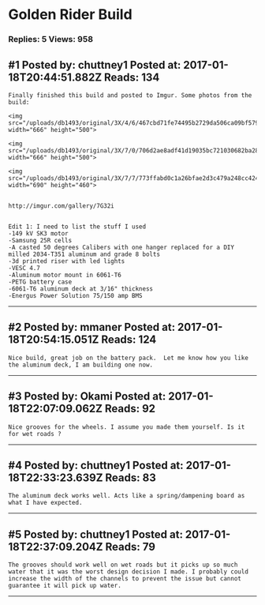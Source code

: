 # Golden Rider Build

### Replies: 5 Views: 958

## \#1 Posted by: chuttney1 Posted at: 2017-01-18T20:44:51.882Z Reads: 134

```
Finally finished this build and posted to Imgur. Some photos from the build:

<img src="/uploads/db1493/original/3X/4/6/467cbd71fe74495b2729da506ca09bf579e8ae5f.jpg" width="666" height="500">

<img src="/uploads/db1493/original/3X/7/0/706d2ae8adf41d19035bc721030682ba28a71ffd.jpg" width="666" height="500">

<img src="/uploads/db1493/original/3X/7/7/773ffabd0c1a26bfae2d3c479a248cc424236f21.jpg" width="690" height="460">


http://imgur.com/gallery/7G32i


Edit 1: I need to list the stuff I used
-149 kV SK3 motor
-Samsung 25R cells
-A casted 50 degrees Calibers with one hanger replaced for a DIY milled 2034-T351 aluminum and grade 8 bolts
-3d printed riser with led lights
-VESC 4.7
-Aluminum motor mount in 6061-T6
-PETG battery case
-6061-T6 aluminum deck at 3/16" thickness
-Energus Power Solution 75/150 amp BMS
```

---
## \#2 Posted by: mmaner Posted at: 2017-01-18T20:54:15.051Z Reads: 124

```
Nice build, great job on the battery pack.  Let me know how you like the aluminum deck, I am building one now.
```

---
## \#3 Posted by: Okami Posted at: 2017-01-18T22:07:09.062Z Reads: 92

```
Nice grooves for the wheels. I assume you made them yourself. Is it for wet roads ?
```

---
## \#4 Posted by: chuttney1 Posted at: 2017-01-18T22:33:23.639Z Reads: 83

```
The aluminum deck works well. Acts like a spring/dampening board as what I have expected.
```

---
## \#5 Posted by: chuttney1 Posted at: 2017-01-18T22:37:09.204Z Reads: 79

```
The grooves should work well on wet roads but it picks up so much water that it was the worst design decision I made. I probably could increase the width of the channels to prevent the issue but cannot guarantee it will pick up water.
```

---
